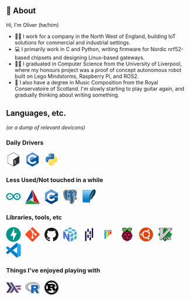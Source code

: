 ## 👋 About

Hi, I'm Oliver (he/him)

- 👨‍💼 I work for a company in the North West of England, building IoT solutions for commercial and industrial settings.
- 💻 I primarily work in C and Python, writing firmware for Nordic nrf52-based chipsets and designing Linux-based gateways.
- 👨‍💻 I graduated in Computer Science from the University of Liverpool, where my honours project was a proof of concept autonomous robot built on Lego Mindstorms, Raspberry Pi, and ROS2.
- 🎵 I also have a degree in Music Composition from the Royal Conservatoire of Scotland. I'm slowly starting to play guitar again, and gradually thinking about writing something.

## Languages, etc.
_(or a dump of relevant devicons)_

### Daily Drivers
<p>
  <img src="https://github.com/devicons/devicon/blob/master/icons/bash/bash-original.svg" title="Bash Icon" alt="Bash Icon" width="40" height="40" />
  &nbsp;
  <img src="https://github.com/devicons/devicon/blob/master/icons/c/c-original.svg" title="C Lang Icon" alt="C Lang Icon" width="40" height="40"/>
  &nbsp;
  <img src="https://github.com/devicons/devicon/blob/master/icons/python/python-original.svg" title="Python Icon" alt="Python Icon" width="40" height="40" />
  &nbsp;
  
</p>

### Less Used/Not touched in a while
<p>
  <img src="https://github.com/devicons/devicon/blob/master/icons/arduino/arduino-original.svg" title="Arduino Icon" alt="Arduino Icon" width="40" height="40" />
  &nbsp;
  <img src="https://github.com/devicons/devicon/blob/master/icons/cmake/cmake-original.svg" title="CMake Icon" alt="CMake Icon" width="40" height="40" />
  &nbsp;
  <img src="https://github.com/devicons/devicon/blob/master/icons/cplusplus/cplusplus-original.svg" title="Cplusplus Icon" alt="Cplusplus Icon" width="40" height="40" />
  &nbsp;
  <img src="https://github.com/devicons/devicon/blob/master/icons/postgresql/postgresql-original.svg" title="PostGreSQL Icon" alt="PostGreSQL Icon" width="40" height="40" />
  &nbsp;
  <img src="https://github.com/devicons/devicon/blob/master/icons/sqlite/sqlite-original.svg" title="SQLite Icon" alt="SQLite Icon" width="40" height="40" />
  &nbsp;
</p>

### Libraries, tools, etc
<p>
  <img src="https://github.com/devicons/devicon/blob/master/icons/fastapi/fastapi-original.svg" title="FastAPI Icon" alt="FastAPI Icon" width="40" height="40" />
  &nbsp;
  <img src="https://github.com/devicons/devicon/blob/master/icons/git/git-original.svg" title="git Icon" alt="git Icon" width="40" height="40" />
&nbsp;
 <img src="https://github.com/devicons/devicon/blob/master/icons/github/github-original.svg" title="GitHub Icon" alt="GitHub Icon" width="40" height="40" />
&nbsp;
  <img src="https://github.com/devicons/devicon/blob/master/icons/numpy/numpy-original.svg" title="NumPy Icon" alt="NumPy Icon" width="40" height="40" />
&nbsp;
  <img src="https://github.com/devicons/devicon/blob/master/icons/pandas/pandas-original.svg" title="Pandas Icon" alt="Pandas Icon" width="40" height="40" />
&nbsp;
  <img src="https://github.com/devicons/devicon/blob/master/icons/pytest/pytest-original.svg" title="PyTest Icon" alt="PyTest Icon" width="40" height="40" />
&nbsp;
  <img src="https://github.com/devicons/devicon/blob/master/icons/raspberrypi/raspberrypi-original.svg" title="Raspberry Pi Icon" alt="Raspberry Pi Icon" width="40" height="40" />
&nbsp;
  <img src="https://github.com/devicons/devicon/blob/master/icons/ubuntu/ubuntu-plain.svg" title="Ubuntu Icon" alt="Ubuntu Icon" width="40" height="40" />
&nbsp;
  <img src="https://github.com/devicons/devicon/blob/master/icons/vim/vim-original.svg" title="Vim Icon" alt="Vim Icon" width="40" height="40" />
&nbsp;
  <img src="https://github.com/devicons/devicon/blob/master/icons/vscode/vscode-original.svg" title="VSCode Icon" alt="VSCode Icon" width="40" height="40" />
&nbsp;
</p>

### Things I've enjoyed playing with

<p>
   <img src="https://github.com/devicons/devicon/blob/master/icons/haskell/haskell-original.svg" title="Haskell Icon" alt="Haskell Icon" width="40" height="40" />
&nbsp;
  <img src="https://github.com/devicons/devicon/blob/master/icons/r/r-original.svg" title="R Icon" alt="R Icon" width="40" height="40" />
&nbsp;
  <img src="https://github.com/devicons/devicon/blob/master/icons/rust/rust-plain.svg" title="Rust Icon" alt="Rust Icon" width="40" height="40" />
&nbsp;
</p>

<!--
**ownown/ownown** is a ✨ _special_ ✨ repository because its `README.md` (this file) appears on your GitHub profile.

Here are some ideas to get you started:

- 🔭 I’m currently working on ...
- 🌱 I’m currently learning ...
- 👯 I’m looking to collaborate on ...
- 🤔 I’m looking for help with ...
- 💬 Ask me about ...
- 📫 How to reach me: ...
- 😄 Pronouns: ...
- ⚡ Fun fact: ...
-->
